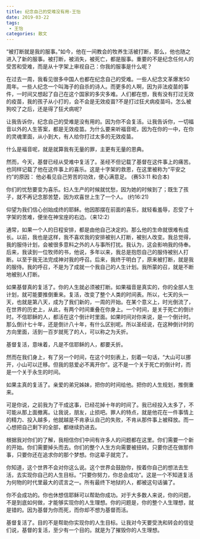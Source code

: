 ```yaml
---
title: 纪念自己的受难没有用-王怡
date: 2019-03-22
tags: 
 - 王怡
categories: 散文
---
```

“被打断就是我的服事。”如今，他在一间教会的牧养生活被打断，那么，他也随之进入了新的服事。被打断，被消失，被死亡，都是服事。重要的不是纪念任何人的受苦和受难，而是从十字架上审视自己：你我的服事是什么呢？

在过去一周，我看见很多中国人也都在纪念自己的受难。一些人纪念文革爆发50周年。一些人纪念一个叫海子的自杀的诗人。而更多的人啊，因为非法疫苗的事件，一时间又想起了自己在这个国家的多灾多难。人们都在想，我有没有打过无效的疫苗，我的孩子从小打的，会不会是无效疫苗?不是打过狂犬病疫苗吗，怎么被狗咬了之后，还是得了狂犬病呢?

让我告诉你，纪念自己的受难是没有用的。因为你不会复活。让我告诉你，一切福音以外的人生答案，都是无效疫苗。为什么要来听福音呢，因为在你的一中，在你的灵魂里面，从小到大，有人给你打过太多的无效疫苗。

什么是福音呢，就是就算我有无量的罪，主更有无量的恩典。

然而，今天，基督已经从受难中复活了。圣经不但记载了基督在这件事上的痛苦。也同样记载了他在这件事上的喜乐。这是十字架的救恩，在这里被称为“平安之约”的原因：
他必看见自己劳苦的功效，便心满意足。 (赛53:11 和合本)

你们的忧愁要变为喜乐。妇人生产的时候就忧愁，因为她的时候到了；既生了孩子，就不再记念那苦楚，因为欢喜世上生了一个人。 (约16:21)

仰望为我们信心创始成终的耶稣。他因那摆在前面的喜乐，就轻看羞辱，忍受了十字架的苦难，便坐在神宝座的右边。（来12:2）

通常，如果一个人的日程安排，都是由他自己决定的。那么他的生命就很难有成长。以前，我也是这样，我不喜欢我的安排被别人打断，被别人改变。我总觉得，我的服侍计划，会被很多意料之外的人与事所打扰。我认为，这会影响我的侍奉。后来，我读到一位牧师的书，他说，多年以来，我总是抱怨自己的服侍被别人打断。以至于我无法完成神对我的呼召。后来，我终于明白了，原来被打断，就是我的服侍。我的呼召，不是为了成就一个我自己的人生计划。我所蒙的召，就是不断地被别人打断。

如果基督真的复活了。你的人生就必须被打断。如果福音是真实的，你的全部人生计划，就可能要推倒重来。复活，改变了整个人类的时间表。所以，七天的头一天，也就是第八天，成为了我们新的，一周的开始。在某个意义上，时光倒流了，在世界的历史上，从此，有两个时间重叠在你身上。一个时间，是关于死亡的倒计时。不信耶稣的人，都活在这个倒计时里面。如果时间对你来说，是一个倒计时。那么倒计七十年，还是倒计八十年，有什么区别呢。所以圣经说，在这种倒计时的方向里面，活到一百岁就死了的人，可以称之为夭折。

基督复活，意味着，凡是不信耶稣的人，都要夭折。

然而在我们身上，有了另一个时间，在这个时刻表上，刻着一句话，“大山可以挪开，小山可以迁移。但我的慈爱必不离开你”。这不是一个关于死亡的倒计时，而是一个关于永生的时间。

如果主真的复活了。亲爱的弟兄姊妹，把你的时间给他。把你的人生规划，推倒重来。

可是你说，之前我为了干成这事，已经花掉十年的时间了。我已经投入太多了，不可能从那上面撤离。让我说，朋友，止损吧。罪人的特点，就是他花在一件事情上的精力、投入越多，他就越是不肯承认自己的失败，不肯从那件事上被释放。而一心想把自己剩下的全部，都继续扔进去。

根据我对你们的了解，我相信你们中间有许多人的问题都在这里。你们需要一个新的开始。你们需要掉头而去。你们的整个人生方向需要被扭转。只要你还在做那件事，只要你还在追求你的那个梦想。你这辈子就完了。

你知道，这个世界不会对你这么说。这个世界会鼓励你，按着你自己的想法去生活，去实现你自己的人生目标。“只要你努力，你总会成功”。这是一个不知道复活为何物的时代里最大的谎言之一。所有最终下地狱的人，都被这句话骗了。

你不会成功的。你也休想信耶稣可以帮助你成功。对于大多数人来说，你的问题，不是到底如何做，才能够实现你的人生理想。你的问题是，你的整个人生理想，就是错的。因为基督为你而死，而你却不想为基督而活。

基督复活了。目的不是帮助你实现你的人生目标。让我对今天要受洗和转会的信徒们说，基督的复活，至少有一个目的。就是为了摧毁你的人生理想。
​
